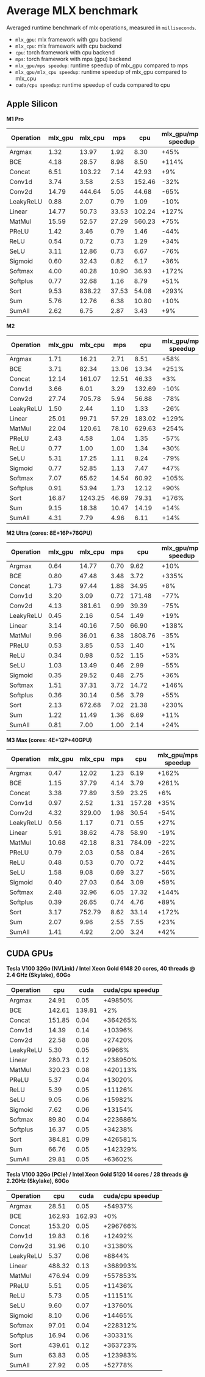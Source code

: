 # Average MLX benchmark

Averaged runtime benchmark of mlx operations, measured in `milliseconds`.

* `mlx_gpu`: mlx framework with gpu backend
* `mlx_cpu`: mlx framework with cpu backend
* `cpu`: torch framework with cpu backend
* `mps`: torch framework with mps (gpu) backend
* `mlx_gpu/mps speedup`: runtime speedup of mlx_gpu compared to mps
* `mlx_gpu/mlx_cpu speedup`: runtime speedup of mlx_gpu compared to mlx_cpu
* `cuda/cpu speedup`: runtime speedup of cuda compared to cpu

## Apple Silicon

**M1 Pro**

| Operation      | mlx_gpu | mlx_cpu | mps | cpu | mlx_gpu/mps speedup | mlx_gpu/mlx_cpu speedup |
|----------------|-------|-------|------|------|-------------------|-----------------------|
| Argmax     |   1.32 |  13.97 |   1.92 |   8.30 |    +45% |   +957% |
| BCE        |   4.18 |  28.57 |   8.98 |   8.50 |   +114% |   +583% |
| Concat     |   6.51 | 103.22 |   7.14 |  42.93 |     +9% |  +1485% |
| Conv1d     |   3.74 |   3.58 |   2.53 | 152.46 |    -32% |     -4% |
| Conv2d     |  14.79 | 444.64 |   5.05 |  44.68 |    -65% |  +2905% |
| LeakyReLU  |   0.88 |   2.07 |   0.79 |   1.09 |    -10% |   +134% |
| Linear     |  14.77 |  50.73 |  33.53 | 102.24 |   +127% |   +243% |
| MatMul     |  15.59 |  52.57 |  27.29 | 560.23 |    +75% |   +237% |
| PReLU      |   1.42 |   3.46 |   0.79 |   1.46 |    -44% |   +143% |
| ReLU       |   0.54 |   0.72 |   0.73 |   1.29 |    +34% |    +32% |
| SeLU       |   3.11 |  12.86 |   0.73 |   6.67 |    -76% |   +313% |
| Sigmoid    |   0.60 |  32.43 |   0.82 |   6.17 |    +36% |  +5309% |
| Softmax    |   4.00 |  40.28 |  10.90 |  36.93 |   +172% |   +906% |
| Softplus   |   0.77 |  32.68 |   1.16 |   8.79 |    +51% |  +4159% |
| Sort       |   9.53 | 838.22 |  37.53 |  54.08 |   +293% |  +8694% |
| Sum        |   5.76 |  12.76 |   6.38 |  10.80 |    +10% |   +121% |
| SumAll     |   2.62 |   6.75 |   2.87 |   3.43 |     +9% |   +157% |

**M2**

| Operation      | mlx_gpu | mlx_cpu | mps | cpu | mlx_gpu/mps speedup | mlx_gpu/mlx_cpu speedup |
|----------------|-------|-------|------|------|-------------------|-----------------------|
| Argmax     |   1.71 |  16.21 |   2.71 |   8.51 |    +58% |   +849% |
| BCE        |   3.71 |  82.34 |  13.06 |  13.34 |   +251% |  +2118% |
| Concat     |  12.14 | 161.07 |  12.51 |  46.33 |     +3% |  +1226% |
| Conv1d     |   3.66 |   6.01 |   3.29 | 132.69 |    -10% |    +64% |
| Conv2d     |  27.74 | 705.78 |   5.94 |  56.88 |    -78% |  +2444% |
| LeakyReLU  |   1.50 |   2.44 |   1.10 |   1.33 |    -26% |    +62% |
| Linear     |  25.01 |  99.71 |  57.29 | 183.02 |   +129% |   +298% |
| MatMul     |  22.04 | 120.61 |  78.10 | 629.63 |   +254% |   +447% |
| PReLU      |   2.43 |   4.58 |   1.04 |   1.35 |    -57% |    +88% |
| ReLU       |   0.77 |   1.00 |   1.00 |   1.34 |    +30% |    +29% |
| SeLU       |   5.31 |  17.25 |   1.11 |   8.24 |    -79% |   +224% |
| Sigmoid    |   0.77 |  52.85 |   1.13 |   7.47 |    +47% |  +6797% |
| Softmax    |   7.07 |  65.62 |  14.54 |  60.92 |   +105% |   +828% |
| Softplus   |   0.91 |  53.94 |   1.73 |  12.12 |    +90% |  +5846% |
| Sort       |  16.87 | 1243.25 |  46.69 |  79.31 |   +176% |  +7269% |
| Sum        |   9.15 |  18.38 |  10.47 |  14.19 |    +14% |   +100% |
| SumAll     |   4.31 |   7.79 |   4.96 |   6.11 |    +14% |    +80% |

**M2 Ultra (cores: 8E+16P+76GPU)**

| Operation      | mlx_gpu | mlx_cpu | mps | cpu | mlx_gpu/mps speedup | mlx_gpu/mlx_cpu speedup |
|----------------|-------|-------|------|------|-------------------|-----------------------|
| Argmax     |   0.64 |  14.77 |   0.70 |   9.62 |    +10% |  +2223% |
| BCE        |   0.80 |  47.48 |   3.48 |   3.72 |   +335% |  +5849% |
| Concat     |   1.73 |  97.44 |   1.88 |  34.95 |     +8% |  +5546% |
| Conv1d     |   3.20 |   3.09 |   0.72 | 171.48 |    -77% |     -3% |
| Conv2d     |   4.13 | 381.61 |   0.99 |  39.39 |    -75% |  +9144% |
| LeakyReLU  |   0.45 |   2.16 |   0.54 |   1.49 |    +19% |   +379% |
| Linear     |   3.14 |  40.16 |   7.50 |  66.90 |   +138% |  +1179% |
| MatMul     |   9.96 |  36.01 |   6.38 | 1808.76 |    -35% |   +261% |
| PReLU      |   0.53 |   3.85 |   0.53 |   1.40 |     +1% |   +630% |
| ReLU       |   0.34 |   0.98 |   0.52 |   1.15 |    +53% |   +191% |
| SeLU       |   1.03 |  13.49 |   0.46 |   2.99 |    -55% |  +1208% |
| Sigmoid    |   0.35 |  29.52 |   0.48 |   2.75 |    +36% |  +8298% |
| Softmax    |   1.51 |  37.31 |   3.72 |  14.72 |   +146% |  +2367% |
| Softplus   |   0.36 |  30.14 |   0.56 |   3.79 |    +55% |  +8201% |
| Sort       |   2.13 | 672.68 |   7.02 |  21.38 |   +230% | +31521% |
| Sum        |   1.22 |  11.49 |   1.36 |   6.69 |    +11% |   +845% |
| SumAll     |   0.81 |   7.00 |   1.00 |   2.14 |    +24% |   +766% |

**M3 Max (cores: 4E+12P+40GPU)**

| Operation      | mlx_gpu | mlx_cpu | mps | cpu | mlx_gpu/mps speedup | mlx_gpu/mlx_cpu speedup |
|----------------|-------|-------|------|------|-------------------|-----------------------|
| Argmax     |   0.47 |  12.02 |   1.23 |   6.19 |   +162% |  +2464% |
| BCE        |   1.15 |  37.79 |   4.14 |   3.79 |   +261% |  +3196% |
| Concat     |   3.38 |  77.89 |   3.59 |  23.25 |     +6% |  +2203% |
| Conv1d     |   0.97 |   2.52 |   1.31 | 157.28 |    +35% |   +159% |
| Conv2d     |   4.32 | 329.00 |   1.98 |  30.54 |    -54% |  +7507% |
| LeakyReLU  |   0.56 |   1.17 |   0.71 |   0.55 |    +27% |   +110% |
| Linear     |   5.91 |  38.62 |   4.78 |  58.90 |    -19% |   +553% |
| MatMul     |  10.68 |  42.18 |   8.31 | 784.09 |    -22% |   +295% |
| PReLU      |   0.79 |   2.03 |   0.58 |   0.84 |    -26% |   +156% |
| ReLU       |   0.48 |   0.53 |   0.70 |   0.72 |    +44% |    +10% |
| SeLU       |   1.58 |   9.08 |   0.69 |   3.27 |    -56% |   +474% |
| Sigmoid    |   0.40 |  27.03 |   0.64 |   3.09 |    +59% |  +6589% |
| Softmax    |   2.48 |  32.96 |   6.05 |  17.32 |   +144% |  +1231% |
| Softplus   |   0.39 |  26.65 |   0.74 |   4.76 |    +89% |  +6713% |
| Sort       |   3.17 | 752.79 |   8.62 |  33.14 |   +172% | +23652% |
| Sum        |   2.07 |   9.96 |   2.55 |   7.55 |    +23% |   +381% |
| SumAll     |   1.41 |   4.92 |   2.00 |   3.24 |    +42% |   +249% |


## CUDA GPUs

**Tesla V100 32Go (NVLink) / Intel Xeon Gold 6148 20 cores, 40 threads @ 2.4 GHz (Skylake), 60Go**

| Operation      | cpu | cuda | cuda/cpu speedup |
|----------------|------|------|----------------|
| Argmax     |  24.91 |   0.05 | +49850% |
| BCE        | 142.61 | 139.81 |     +2% |
| Concat     | 151.85 |   0.04 | +364265% |
| Conv1d     |  14.39 |   0.14 | +10396% |
| Conv2d     |  22.58 |   0.08 | +27420% |
| LeakyReLU  |   5.30 |   0.05 |  +9966% |
| Linear     | 280.73 |   0.12 | +238950% |
| MatMul     | 320.23 |   0.08 | +420113% |
| PReLU      |   5.37 |   0.04 | +13020% |
| ReLU       |   5.39 |   0.05 | +11126% |
| SeLU       |   9.05 |   0.06 | +15982% |
| Sigmoid    |   7.62 |   0.06 | +13154% |
| Softmax    |  89.80 |   0.04 | +223686% |
| Softplus   |  16.37 |   0.05 | +34238% |
| Sort       | 384.81 |   0.09 | +426581% |
| Sum        |  66.76 |   0.05 | +142329% |
| SumAll     |  29.81 |   0.05 | +63602% |

**Tesla V100 32Go (PCIe) / Intel Xeon Gold 5120 14 cores / 28 threads @ 2.2GHz (Skylake), 60Go**

| Operation      | cpu | cuda | cuda/cpu speedup |
|----------------|------|------|----------------|
| Argmax     |  28.51 |   0.05 | +54937% |
| BCE        | 162.93 | 162.93 |     +0% |
| Concat     | 153.20 |   0.05 | +296766% |
| Conv1d     |  19.83 |   0.16 | +12492% |
| Conv2d     |  31.96 |   0.10 | +31380% |
| LeakyReLU  |   5.37 |   0.06 |  +8844% |
| Linear     | 488.32 |   0.13 | +368993% |
| MatMul     | 476.94 |   0.09 | +557853% |
| PReLU      |   5.51 |   0.05 | +11436% |
| ReLU       |   5.73 |   0.05 | +11151% |
| SeLU       |   9.60 |   0.07 | +13760% |
| Sigmoid    |   8.10 |   0.06 | +14465% |
| Softmax    |  97.01 |   0.04 | +228312% |
| Softplus   |  16.94 |   0.06 | +30331% |
| Sort       | 439.61 |   0.12 | +363723% |
| Sum        |  63.83 |   0.05 | +123983% |
| SumAll     |  27.92 |   0.05 | +52778% |
